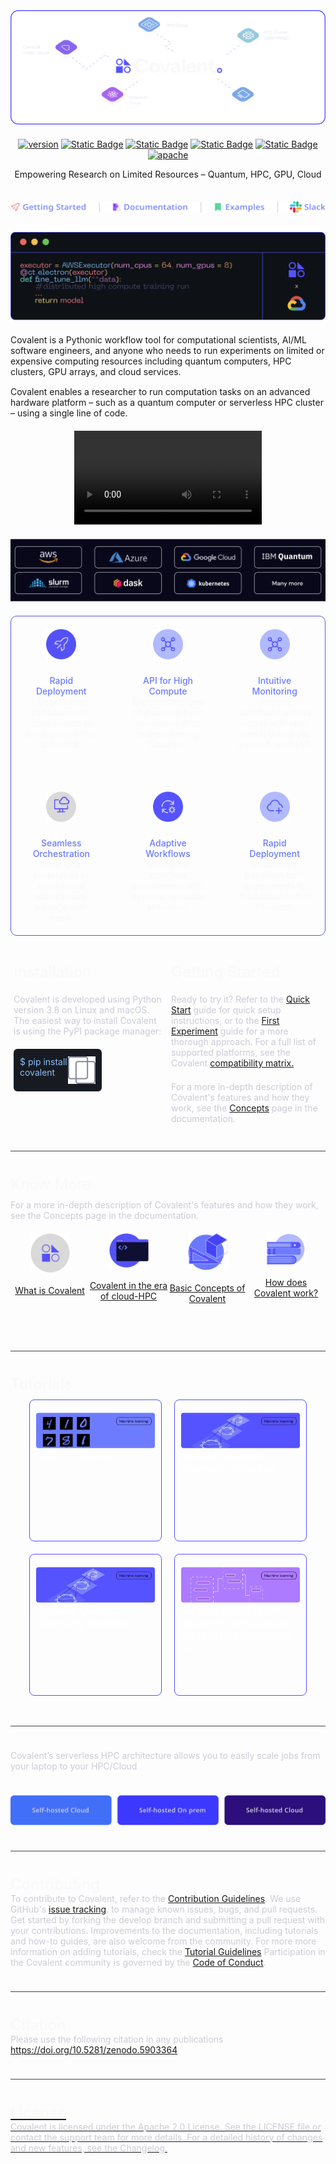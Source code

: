 
<svg fill="none" viewBox="0 0 600 300" width="600" height="300" xmlns="http://www.w3.org/2000/svg"><div xmlns="http://www.w3.org/1999/xhtml">
   <div align="center"> 
  <img src="./readme_hero.svg" style="width:100%"  alt="hero"/>
 </div>

<div align="center" style="margin-top:20px">

[![version](https://img.shields.io/github/v/tag/AgnostiqHQ/covalent?color=%235552FF&include_prereleases&label=version&sort=semver)](https://github.com/AgnostiqHQ/covalent/blob/develop/CHANGELOG.md)
[![Static Badge](https://img.shields.io/badge/python-3.8_%7C_3.9_%7C_3.10-%235552FF)](https://github.com/AgnostiqHQ/covalent)
[![Static Badge](https://img.shields.io/badge/tests-passing-%235552FF?logo=github)](https://github.com/AgnostiqHQ/covalent/actions/workflows/tests.yml)
[![Static Badge](https://img.shields.io/badge/docs-passing-%235552FF)](https://covalent.readthedocs.io/en/latest/?badge=latest)
[![Static Badge](https://img.shields.io/badge/codecov-88%25-%235552FF?logo=codecov)](https://codecov.io/gh/AgnostiqHQ/covalent)
[![apache](https://img.shields.io/badge/License-Apache_License_2.0-blue?color=%235552FF)](https://www.apache.org/licenses/LICENSE-2.0)

 <div style="font-size:14px; margin-bottom:20px">Empowering Research on Limited Resources –   Quantum, HPC, GPU, Cloud
 </div>

 <div>  <img src="./getting_started.svg"  alt="hero" style="margin:15px 0 28px 0"/></div>

</div>

 <div align="center">
  <img src="./readme_executor.svg"  alt="hero" style="margin-bottom:20px"/>
 </div>

 <div style="font-size:14px;margin:0 0 15px 0">
  Covalent is a Pythonic workflow tool for computational scientists, AI/ML software engineers, and anyone who needs to run experiments on limited or expensive computing resources including quantum computers, HPC clusters, GPU arrays, and cloud services.
 </div>

 <div style="font-size:14px; margin-bottom:20px">
  Covalent enables a researcher to run computation tasks on an advanced hardware platform – such as a quantum computer or serverless HPC cluster – using a single line of code.
 </div>

 <div  align="center" style="margin-bottom:20px">
   <video  controls>
   <source src="./doc/source/_static/readme.mp4" type="video/mp4">
  Your browser does not support the video tag.
</video> 
 </div>

  <div align="center">
  <img style="margin-bottom:20px" src=".//executors.svg"  alt="executors"></img>
 </div>
 
  <div style="border:1px solid #5552FF;
  border-radius:10px;">
   <div style="display: grid;
    grid-template-columns: repeat(3, 1fr); 
    grid-template-rows: repeat(2, 1fr);
    gap: 10px; ">
     <div style=" 
      display:flex; 
      flex-direction:column; 
      align-items:center;
      padding:20px;
      text-align:center">
       <img src="./deployment.svg"  alt="whatiscovalent" style="width:40%"/>
       <div style="color:#6D7CFF;
        margin:25px 0 0 0;
        font-size:14px;
        font-weight:500">
        Rapid Deployment
       </div>
       <div style="font-size:14px;
       color:#F9F9F9">Seamlessly transition from experiments to production within Covalent.
       </div>
     </div>
     <div style=" 
      display:flex; 
      flex-direction:column; 
      align-items:center;
      padding:20px;
      text-align:center">
       <img src="./high_compute.svg"  alt="whatiscovalent" style="width:40%"/>
       <div style="color:#6D7CFF;
        margin:25px 0 0 0;
        font-size:14px;
        font-weight:500">
        API for High Compute
       </div>
       <div style="font-size:14px;
       color:#F9F9F9">Expose functions and solvers from generative AI to quantum using Covalent.
       </div>
     </div>
        <div style=" 
      display:flex; 
      flex-direction:column; 
      align-items:center;
      padding:20px;
      text-align:center">
       <img src="./high_compute.svg"  alt="whatiscovalent" style="width:40%"/>
       <div style="color:#6D7CFF;
        margin:25px 0 0 0;
        font-size:14px;
        font-weight:500">
        Intuitive Monitoring
       </div>
       <div style="font-size:14px;
       color:#F9F9F9">Oversee workflows across clouds with real-time tracking via a user-friendly UI.
       </div>
     </div>
     <div style=" 
      display:flex; 
      flex-direction:column; 
      align-items:center;
      padding:20px;
      text-align:center">
       <img src="./computing.svg"  alt="whatiscovalent" style="width:40%"/>
       <div style="color:#6D7CFF;
        margin:25px 0 0 0;
        font-size:14px;
        font-weight:500">
        Seamless Orchestration
       </div>
       <div style="font-size:14px;
       color:#F9F9F9">From local prototypes to multi-cloud applications, manage with ease.
       </div>
     </div>
      <div style=" 
      display:flex; 
      flex-direction:column; 
      align-items:center;
      padding:20px;
      text-align:center">
       <img src="./workflows.svg"  alt="whatiscovalent" style="width:40%"/>
       <div style="color:#6D7CFF;
        margin:25px 0 0 0;
        font-size:14px;
        font-weight:500">
        Adaptive Workflows
       </div>
       <div style="font-size:14px;
       color:#F9F9F9">Real-time workflow adjustments with dynamic resource allocation.
       </div>
     </div>
      <div style=" 
      display:flex; 
      flex-direction:column; 
      align-items:center;
      padding:20px;
      text-align:center">
       <img src="./orchestration.svg"  alt="whatiscovalent" style="width:40%"/>
       <div style="color:#6D7CFF;
        margin:25px 0 0 0;
        font-size:14px;
        font-weight:500">
        Rapid Deployment
       </div>
       <div style="font-size:14px;
       color:#F9F9F9">Seamlessly transition from experiments to production within Covalent.
       </div>
     </div>
    </div>
  </div>

 <div style="display:flex;margin:38px 0 20px 0">
  <div style="width:50%; padding:5px">
   <div style="color:#F9F9F9; font-size:24px; font-weight:500;">
    Installation
   </div>
   <div style="color:#CBCBD7; font-size:14px; font-weight:400; margin:21px 0 0 0">
    Covalent is developed using Python version 3.8 on Linux and macOS. The easiest way to install Covalent is using the PyPI package manager:
    </div>
    <div style="margin:20px 0 0 0;width:50%;border-radius:6px;background:#171B21;color:#89BEFA;padding:12px 10px;display:flex;justify-content:space-between"><div>$ pip install covalent</div><img src="./copy.svg"  alt="copy" style="cursor:pointer"/></div>
    
  </div>
  <div style="width:50%;  padding:5px">
   <div style="color:#F9F9F9; font-size:24px; font-weight:500;">
    Getting Started
   </div>
   <div style="color:#CBCBD7; font-size:14px; font-weight:400; margin:21px 0 0 0">
    Ready to try it? 
    Refer to the  <a href="https://docs.covalent.xyz/docs/get-started/quick-start/">Quick Start</a>  guide for quick setup instructions, or to the <a href="https://docs.covalent.xyz/docs/get-started/first-experiment/">First Experiment</a>  guide for a more thorough approach. For a full list of supported platforms, see the Covalent <a href="https://docs.covalent.xyz/docs/user-documentation/compatibility/">compatibility matrix.</a> 
    </div>
     <div style="color:#CBCBD7; font-size:14px; font-weight:400; margin:21px 0 0 0">
    For a more in-depth description of Covalent's features and how they work, see the <a href="https://docs.covalent.xyz/docs/user-documentation/concepts/concepts-index/">Concepts</a> page in the documentation.
    </div>
  </div>
 </div>

  <div style="height:1px; background:#43444A; margin:38px 0 38px 0;"></div>

 <div style="color:#F9F9F9; font-size:24px;">
  Know More
 </div>

 <div style="color:#CBCBD7; font-size:14px; margin:10px 0 0 0">
  For a more in-depth description of Covalent's features and how they work, see the Concepts page in the documentation.
 </div>

 <div style=
 "display:flex; 
 margin:20px 0 0 0;">
 
  <div style="width:25%;height:80px;
  display:flex; 
  flex-direction:column; 
  align-items:center;">
   <img src="./what_is_covalent.svg"  alt="whatiscovalent" style="width:50%"/>
    <a href="https://www.covalent.xyz/what-is-covalent/" style="margin:20px 0 0 0">What is Covalent</a> 
  </div>
  
  <div style="width:25%; height:80px;
  display:flex; 
  flex-direction:column; 
  align-items:center; 
  text-align:center">
   <img src="./hpc.svg"  alt="whatiscovalent" style="width:50%"/>
    <a href="https://www.covalent.xyz/navigating-the-modern-hpc-landscape/" style="margin:20px 0 0 0">Covalent in the era of cloud-HPC</a> 
  </div>
  
  <div style="width:25%; height:80px;
  display:flex; 
  flex-direction:column; 
  align-items:center; 
  text-align:center;">
   <img src="./concepts.svg"  alt="whatiscovalent" style="width:50%"/>
    <a href="https://docs.covalent.xyz/docs/user-documentation/concepts/covalent-basics/" style="margin:20px 0 0 0">Basic Concepts of Covalent</a> 
  </div>
  
  <div style="width:25%; height:80px;
  display:flex; 
  flex-direction:column; 
  align-items:center; 
  text-align:center;">
   <img src="./work.svg"  alt="whatiscovalent" style="width:50%"/>
    <a href="https://github.com/AgnostiqHQ/covalent/blob/develop/README.md#how-does-it-work" style="margin:20px 0 0 0">How does Covalent work?</a> 
  </div>
 </div>

   <div style="height:1px; background:#43444A; margin:108px 0 38px 0;"></div>

  <div style="color:#F9F9F9; font-size:24px; font-weight:500">
   Tutorials
  </div>

  <div  style="display: grid;
         grid-template-columns: repeat(2, 1fr); 
    grid-template-rows: repeat(2, 1fr);
         cursor:pointer;
         padding:0 20px;">
    <div style=" padding: 10px;">
     <div onclick="location.href='www.google.com';" style="border:1px solid #5552FF;
     border-radius:8px;
     padding:20px 10px;
     height:185px;">
     <img src="./mnist.svg" alt="mnist" style="width:100%;"/>
     <div style="color:#FFF;font-size:16px;">
      MNIST Classifier
     </div>
    </div>
    </div>
     <div style=" padding: 10px;">
     <div style="border:1px solid #5552FF;
     border-radius:8px;
     padding:20px 10px;
     height:185px;">
     <img src="./workflow.svg" alt="mnist" style="width:100%"/>
     <div style="color:#FFF;font-size:16px;">
     Dynamic Quantum Chemistry Workflow
     </div>
    </div>
    </div>
    <div style=" padding: 10px;">
     <div style="border:1px solid #5552FF;
     border-radius:8px;
     padding:20px 10px;
     height:185px;">
     <img src="./workflow.svg" alt="mnist" style="width:100%"/>
     <div style="color:#FFF;font-size:16px;">
      Dynamic Quantum Chemistry Workflow
     </div>
    </div>
    </div>
     <div style=" padding: 10px;">
     <div style="border:1px solid #5552FF;
     border-radius:8px;
     padding:20px 10px;
     height:185px;">
     <img src="./ai.svg" alt="mnist" style="width:100%"/>
     <div style="color:#FFF;font-size:16px;">
      Building Scalable API Backends with Covalent for LLM and Generative AI..
     </div>
    </div>
    </div>
</div>

  <div style="height:1px; background:#43444A; margin:38px 0 38px 0;"></div>

 <div style="color:#CBCBD7; font-size:14px; 
 display:grid; place-items:center">
  <div>Covalent’s serverless HPC architecture allows you to easily scale jobs from your laptop to your HPC/Cloud
  </div>
 </div>

 <div align="center">
  <img src="./self.svg" alt="mnist" style="margin-top:38px"/>
 </div>


  <div style="height:1px; background:#43444A; margin:38px 0 38px 0;"></div>

   <div style="color:#F9F9F9; font-size:24px; font-weight:500" >Contributing</div>

   <div style="color:#CBCBD7; font-size:14px; font-weight:400">To contribute to Covalent, refer to the <a href="https://github.com/AgnostiqHQ/covalent/blob/master/CONTRIBUTING.md">Contribution Guidelines</a>. We use GitHub's <a href="https://github.com/AgnostiqHQ/covalent/issues">issue tracking</a>. to manage known issues, bugs, and pull requests. Get started by forking the develop branch and submitting a pull request with your contributions. Improvements to the documentation, including tutorials and how-to guides, are also welcome from the community. For more more information on adding tutorials, check the <a href="https://github.com/AgnostiqHQ/covalent/blob/master/doc/TUTORIAL_GUIDELINES.md">Tutorial Guidelines</a> Participation in the Covalent community is governed by the <a href="https://github.com/AgnostiqHQ/covalent/blob/master/CODE_OF_CONDUCT.md">Code of Conduct</a>.</div>

  <div style="height:1px; background:#43444A; margin:38px 0 38px 0;"></div>

  <div style="color:#F9F9F9; font-size:24px; font-weight:500;" >Citation</div>

   <div style="color:#CBCBD7; font-size:14px; font-weight:400">Please use the following citation in any publications</div>

  <div style="color:#CBCBD7; font-size:14px; font-weight:400">
  <a href="https://zenodo.org/record/8369670"> https://doi.org/10.5281/zenodo.5903364
  </div>

  <div style="height:1px; background:#43444A; margin:38px 0 38px 0;"></div>

  <div style="color:#F9F9F9; font-size:24px; font-weight:500" >License</div>

   <div style="color:#CBCBD7; font-size:14px; font-weight:400">Covalent is licensed under the Apache 2.0 License. See the LICENSE file or contact the support team for more details.
For a detailed history of changes and new features, see the Changelog.</div>
    </div>
  </foreignObject>
</svg>